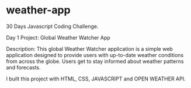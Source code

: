 # weather-app 
30 Days Javascript Coding Challenge.

Day 1 Project: Global Weather Watcher App

Description: This global Weather Watcher application is a simple web application designed to provide users with up-to-date weather conditions from across the globe. Users get to stay informed about weather patterns and forecasts.

I built this project with HTML, CSS, JAVASCRIPT and OPEN WEATHER API. 